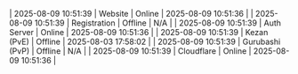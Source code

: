 | 2025-08-09 10:51:39 | Website | Online | 2025-08-09 10:51:36 |
| 2025-08-09 10:51:39 | Registration | Offline | N/A |
| 2025-08-09 10:51:39 | Auth Server | Online | 2025-08-09 10:51:36 |
| 2025-08-09 10:51:39 | Kezan (PvE) | Offline | 2025-08-03 17:58:02 |
| 2025-08-09 10:51:39 | Gurubashi (PvP) | Offline | N/A |
| 2025-08-09 10:51:39 | Cloudflare | Online | 2025-08-09 10:51:36 |
